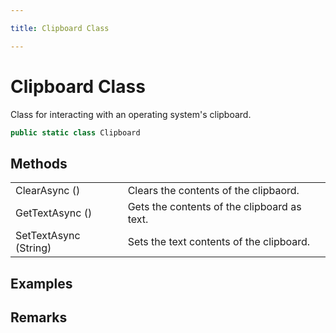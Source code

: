 ```yaml
---

title: Clipboard Class

---
```


# Clipboard Class

Class for interacting with an operating system's clipboard.

```csharp
public static class Clipboard 
```

## Methods

<table>
<tr><td>ClearAsync ()</td><td>Clears the contents of the clipbaord.</td></tr>
<tr><td>GetTextAsync ()</td><td>Gets the contents of the clipboard as text.</td></tr>
<tr><td>SetTextAsync (String)</td><td>Sets the text contents of the clipboard.</td></tr>
</table>

<!-- Only change content below this line, anything above this line will be lost when regenerated. -->

## Examples

## Remarks

